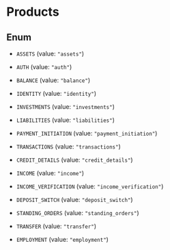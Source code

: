 

# Products

## Enum


* `ASSETS` (value: `"assets"`)

* `AUTH` (value: `"auth"`)

* `BALANCE` (value: `"balance"`)

* `IDENTITY` (value: `"identity"`)

* `INVESTMENTS` (value: `"investments"`)

* `LIABILITIES` (value: `"liabilities"`)

* `PAYMENT_INITIATION` (value: `"payment_initiation"`)

* `TRANSACTIONS` (value: `"transactions"`)

* `CREDIT_DETAILS` (value: `"credit_details"`)

* `INCOME` (value: `"income"`)

* `INCOME_VERIFICATION` (value: `"income_verification"`)

* `DEPOSIT_SWITCH` (value: `"deposit_switch"`)

* `STANDING_ORDERS` (value: `"standing_orders"`)

* `TRANSFER` (value: `"transfer"`)

* `EMPLOYMENT` (value: `"employment"`)



